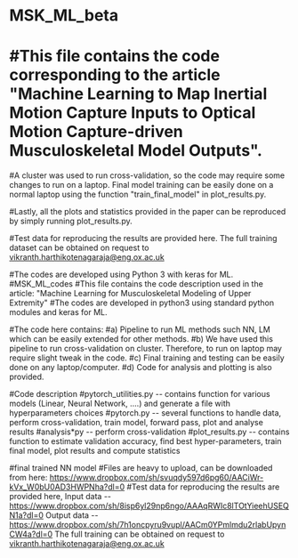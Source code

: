 # MSK_ML_beta
# #This file contains the code corresponding to the article "Machine Learning to Map Inertial Motion Capture Inputs to Optical Motion Capture-driven Musculoskeletal Model Outputs".

#A cluster was used to run cross-validation, so the code may require some changes to run on a laptop. Final model training can be easily done on a normal laptop using the function "train_final_model" in plot_results.py.

#Lastly, all the plots and statistics provided in the paper can be reproduced by simply running plot_results.py.

#Test data for reproducing the results are provided here. The full training dataset can be obtained on request to vikranth.harthikotenagaraja@eng.ox.ac.uk

#The codes are developed using Python 3 with keras for ML.
#MSK_ML_codes #This file contains the code description used in the article: "Machine Learning for Musculoskeletal Modeling of Upper Extremity" #The codes are developed in python3 using standard python modules and keras for ML.

#The code here contains: #a) Pipeline to run ML methods such NN, LM which can be easily extended for other methods. #b) We have used this pipeline to run cross-validation on cluster. Therefore, to run on laptop may require slight tweak in the code. #c) Final training and testing can be easily done on any laptop/computer. #d) Code for analysis and plotting is also provided.

#Code description #pytorch_utilities.py -- contains function for various models (Linear, Neural Network, ....) and generate a file with hyperparameters choices #pytorch.py -- several functions to handle data, perform cross-validation, train model, forward pass, plot and analyse results #analysis*py -- perform cross-validation #plot_results.py -- contains function to estimate validation accuracy, find best hyper-parameters, train final model, plot results and compute statistics

#final trained NN model #Files are heavy to upload, can be downloaded from here: https://www.dropbox.com/sh/svuqdy597d6pg60/AACiWr-kVx_W0bU0AD3HWPNha?dl=0
#Test data for reproducing the results are provided here, 
Input data --  https://www.dropbox.com/sh/8isp6yl29np6ngo/AAAqRWIc8lTOtYieehUSEQN1a?dl=0
Output data -- https://www.dropbox.com/sh/7h1oncpyru9vupl/AACm0YPmlmdu2rlabUpynCW4a?dl=0
The full training can be obtained on request to vikranth.harthikotenagaraja@eng.ox.ac.uk

